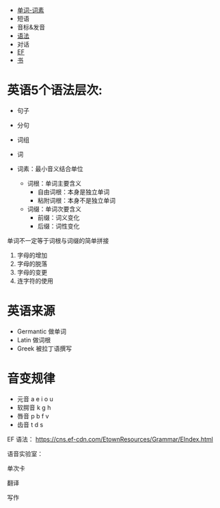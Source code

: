 * [单词-词素](docs/词素.md)
* 短语
* 音标&发音
* [语法](docs/Grammar)
* 对话
* [EF](docs/EF)
* [书](docs/books)



# 英语5个语法层次:

* 句子

* 分句

* 词组

* 词

* 词素：最小音义结合单位

  * 词根：单词主要含义
    * 自由词根：本身是独立单词
    * 粘附词根：本身不是独立单词
  * 词缀：单词次要含义
    * 前缀：词义变化
    * 后缀：词性变化

  

单词不一定等于词根与词缀的简单拼接

1. 字母的增加
2. 字母的脱落
3. 字母的变更
4. 连字符的使用

# 英语来源

* Germantic 做单词
* Latin 做词根
* Greek 被拉丁语撰写


# 音变规律

* 元音 a e i o u
* 软腭音 k g h
* 唇音 p b f v
* 齿音 t d s 



EF 语法： https://cns.ef-cdn.com/EtownResources/Grammar/EIndex.html

语音实验室：

单次卡

翻译

写作